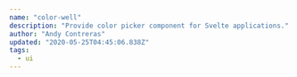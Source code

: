 ```yaml
---
name: "color-well"
description: "Provide color picker component for Svelte applications."
author: "Andy Contreras"
updated: "2020-05-25T04:45:06.838Z"
tags: 
  - ui
---
```

